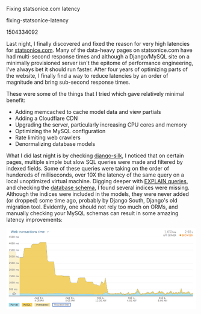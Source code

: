 Fixing statsonice.com latency

fixing-statsonice-latency

1504334092

Last night, I finally discovered and fixed the reason for very high latencies
for [statsonice.com](https://www.statsonice.com/).  Many of the data-heavy
pages on statsonice.com have had
multi-second response times and although a Django/MySQL site on a minimally
provisioned server isn't the epitome of performance engineering, I've always
bet it should run faster.  After four years of optimizing parts of the website,
I finally find a way to reduce latencies by an order of magnitude and bring
sub-second response times.

These were some of the things that I tried which gave relatively minimal benefit:

 - Adding memcached to cache model data and view partials
 - Adding a Cloudflare CDN
 - Upgrading the server, particularly increasing CPU cores and memory
 - Optimizing the MySQL configuration
 - Rate limiting web crawlers
 - Denormalizing database models

What I did last night is by checking [django-silk](https://github.com/jazzband/silk),
I noticed that on certain pages, multiple simple but slow SQL queries were made
and filtered by indexed fields.  Some of these queries were taking on the order
of hundereds of milliseconds, over 10X the latency of the same query on a
local unoptimized virtual machine.  Digging deeper with
[EXPLAIN queries](https://dev.mysql.com/doc/refman/5.7/en/explain.html),
and checking the [database schema](/note/showing-database-schemas),
I found several indices were missing.  Although the indices were included in
the models, they were never added (or dropped) some time ago, probably by
Django South, Django's old migration tool.  Evidently, one should not rely too
much on ORMs, and manually checking your MySQL schemas can result in some
amazing latency improvements:

![StatsOnIce Latencies](/static/notes/statsonice_latency.png)
